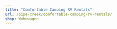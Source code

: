 ```yaml
---
title: "Comfortable Camping RV Rentals"
url: /pipe-creek/comfortable-camping-rv-rentals/
shop: Wohnwagen
---
```

